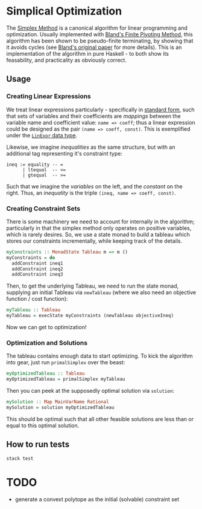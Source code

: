 Simplical Optimization
======================

The [Simplex Method](https://en.wikipedia.org/wiki/Simplex_algorithm) is a
canonical algorithm for linear programming and optimization. Usually
implemented with
[Bland's Finite Pivoting Method](https://en.wikipedia.org/wiki/Bland's_rule),
this algorithm has been shown to be pseudo-finite terminating, by showing that
it avoids cycles (see [Bland's original paper](http://www.ohio.edu/people/melkonia/math4620/bland.pdf) for more details).
This is an implementation of the algorithm in pure Haskell - to both show its
feasability, and practicality as obviously correct.


## Usage

### Creating Linear Expressions

We treat linear expressions particularly - specifically in
[standard form](https://en.wikipedia.org/wiki/Linear_equation#General_.28or_standard.29_form), such that sets of variables and their coefficients are _mappings_
between the variable name and coefficient value: `name => coeff`; thus a linear
expression could be designed as the pair `(name => coeff, const)`. This is
exemplified under the [`LinExpr` data type](https://github.com/athanclark/linear-simplex-haskell/blob/master/src/Linear/Grammar.hs#L40).

Likewise, we imagine _inequalities_ as the same structure, but with an
additional tag representing it's constraint type:

```
ineq := equality -- =
      | ltequal  -- <=
      | gtequal  -- >=
```

Such that we imagine the _variables_ on the left, and the _constant_ on the
right. Thus, an _inequality_ is the triple `(ineq, name => coeff, const)`.


### Creating Constraint Sets

There is some machinery we need to account for internally in the algorithm;
particularly in that the simplex method only operates on positive variables,
which is rarely desires. So, we use a state monad to build a tableau
which stores our constraints incrementally, while keeping track of the details.

```haskell
myConstraints :: MonadState Tableau m => m ()
myConstraints = do
  addConstraint ineq1
  addConstraint ineq2
  addConstraint ineq3
```

Then, to get the underlying Tableau, we need to run the state monad,
supplying an initial Tableau via `newTableau` (where we also need an
objective function / cost function):

```haskell
myTableau :: Tableau
myTableau = execState myConstraints (newTableau objectiveIneq)
```

Now we can get to optimization!

### Optimization and Solutions

The tableau contains enough data to start optimizing. To kick the algorithm
into gear, just run `primalSimplex` over the beast:

```haskell
myOptimizedTableau :: Tableau
myOptimizedTableau = primalSimplex myTableau
```

Then you can peek at the supposedly optimal solution via `solution`:

```haskell
mySolution :: Map MainVarName Rational
mySolution = solution myOptimizedTableau
```

This should be optimal such that all other feasible solutions are less than
or equal to this optimal solution.

## How to run tests

```
stack test
```


# TODO

- generate a convext polytope as the initial (solvable) constraint
  set
